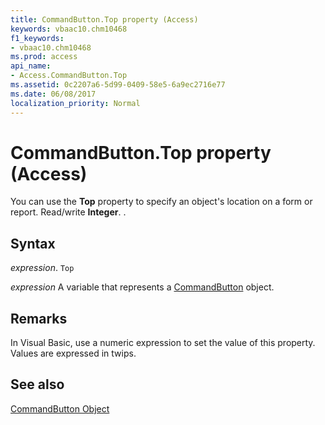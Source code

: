```yaml
---
title: CommandButton.Top property (Access)
keywords: vbaac10.chm10468
f1_keywords:
- vbaac10.chm10468
ms.prod: access
api_name:
- Access.CommandButton.Top
ms.assetid: 0c2207a6-5d99-0409-58e5-6a9ec2716e77
ms.date: 06/08/2017
localization_priority: Normal
---
```



# CommandButton.Top property (Access)

You can use the  **Top** property to specify an object's location on a form or report. Read/write **Integer**. .


## Syntax

_expression_. `Top`

_expression_ A variable that represents a [CommandButton](Access.CommandButton.md) object.


## Remarks

In Visual Basic, use a numeric expression to set the value of this property. Values are expressed in twips.


## See also


[CommandButton Object](Access.CommandButton.md)

